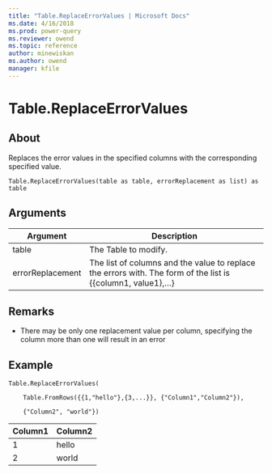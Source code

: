 ```yaml
---
title: "Table.ReplaceErrorValues | Microsoft Docs"
ms.date: 4/16/2018
ms.prod: power-query
ms.reviewer: owend
ms.topic: reference
author: minewiskan
ms.author: owend
manager: kfile
---
```

# Table.ReplaceErrorValues

  
## About  
Replaces the error values in the specified columns with the corresponding specified value.  
  
```  
Table.ReplaceErrorValues(table as table, errorReplacement as list) as table  
```  
  
## Arguments  
  
|Argument|Description|  
|------------|---------------|  
|table|The Table to modify.|  
|errorReplacement|The list of columns and the value to replace the errors with. The form of the list is {{column1, value1},…}|  
  
## <a name="__toc360789538"></a>Remarks  
  
-   There may be only one replacement value per column, specifying the column more than one will result in an error  
  
## Example  
  
```  
Table.ReplaceErrorValues(  
  
    Table.FromRows({{1,"hello"},{3,...}}, {"Column1","Column2"}),  
  
    {"Column2", "world"})  
```  
  
|Column1|Column2|  
|-----------|-----------|  
|1|hello|  
|2|world|  
  
